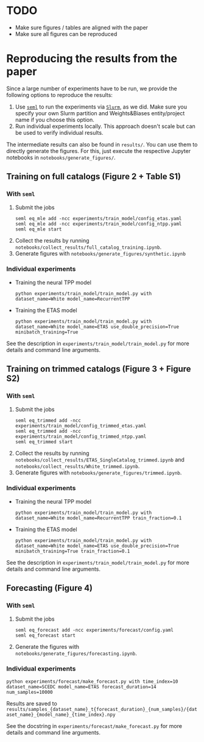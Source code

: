# TODO
- Make sure figures / tables are aligned with the paper
- Make sure all figures can be reproduced

# Reproducing the results from the paper
Since a large number of experiments have to be run, we provide the following options to reproduce the results:
1. Use [`seml`](https://github.com/TUM-DAML/seml) to run the experiments via [`Slurm`](https://slurm.schedmd.com/overview.html), as we did.
Make sure you specify your own Slurm partition and Weights&Biases entity/project name if you choose this option.
2. Run individual experiments locally. This approach doesn't scale but can be used to verify individual results.

The intermediate results can also be found in `results/`. You can use them to directly generate the figures. For this, just execute the respective Jupyter notebooks in `notebooks/generate_figures/`.

## Training on full catalogs (Figure 2 + Table S1)
### With `seml`
1. Submit the jobs
    ```
    seml eq_mle add -ncc experiments/train_model/config_etas.yaml
    seml eq_mle add -ncc experiments/train_model/config_ntpp.yaml
    seml eq_mle start
    ```
2. Collect the results by running `notebooks/collect_results/full_catalog_training.ipynb`.
3. Generate figures with `notebooks/generate_figures/synthetic.ipynb`

### Individual experiments

- Training the neural TPP model
    ```
    python experiments/train_model/train_model.py with dataset_name=White model_name=RecurrentTPP
    ```

- Training the ETAS model
    ```
    python experiments/train_model/train_model.py with dataset_name=White model_name=ETAS use_double_precision=True minibatch_training=True
    ```

See the description in `experiments/train_model/train_model.py` for more details and command line arguments.


## Training on trimmed catalogs (Figure 3 + Figure S2)
### With `seml`
1. Submit the jobs
    ```
    seml eq_trimmed add -ncc experiments/train_model/config_trimmed_etas.yaml
    seml eq_trimmed add -ncc experiments/train_model/config_trimmed_ntpp.yaml
    seml eq_trimmed start
    ```
2. Collect the results by running `notebooks/collect_results/ETAS_SingleCatalog_trimmed.ipynb` and `notebooks/collect_results/White_trimmed.ipynb`.
3. Generate figures with `notebooks/generate_figures/trimmed.ipynb`.

### Individual experiments
- Training the neural TPP model
    ```
    python experiments/train_model/train_model.py with dataset_name=White model_name=RecurrentTPP train_fraction=0.1
    ```

- Training the ETAS model
    ```
    python experiments/train_model/train_model.py with dataset_name=White model_name=ETAS use_double_precision=True minibatch_training=True train_fraction=0.1
    ```

See the description in `experiments/train_model/train_model.py` for more details and command line arguments.

## Forecasting (Figure 4)
### With `seml`
1. Submit the jobs
    ```
    seml eq_forecast add -ncc experiments/forecast/config.yaml
    seml eq_forecast start
    ```
2. Generate the figures with `notebooks/generate_figures/forecasting.ipynb`.

### Individual experiments
```
python experiments/forecast/make_forecast.py with time_index=10 dataset_name=SCEDC model_name=ETAS forecast_duration=14 num_samples=10000
```
Results are saved to `results/samples_{dataset_name}_t{forecast_duration}_{num_samples}/{dataset_name}_{model_name}_{time_index}.npy`

See the docstring in `experiments/forecast/make_forecast.py` for more details and command line arguments.